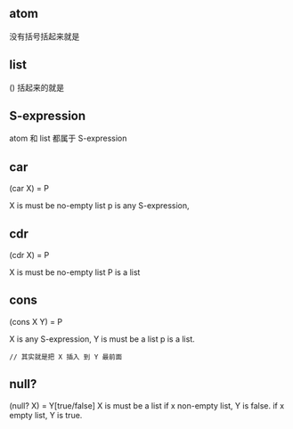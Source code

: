 
## atom 
没有括号括起来就是


## list 
() 括起来的就是

## S-expression
atom 和 list 都属于 S-expression

## car

(car X) = P

X is must be no-empty list
p is any S-expression,

## cdr
(cdr X) = P

X is must be no-empty list
P is a list

## cons

(cons X Y) = P

X is any S-expression,
Y is must be a list
p is a list.

	// 其实就是把 X 插入 到 Y 最前面

## null?
(null? X) = Y[true/false]
X is must be a list
if x non-empty list, Y is false. 
if x empty list, Y is true.   

